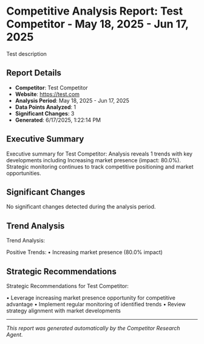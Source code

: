 # Competitive Analysis Report: Test Competitor - May 18, 2025 - Jun 17, 2025

Test description

## Report Details

- **Competitor**: Test Competitor
- **Website**: https://test.com
- **Analysis Period**: May 18, 2025 - Jun 17, 2025
- **Data Points Analyzed**: 1
- **Significant Changes**: 3
- **Generated**: 6/17/2025, 1:22:14 PM

## Executive Summary

Executive summary for Test Competitor: Analysis reveals 1 trends with key developments including Increasing market presence (impact: 80.0%). Strategic monitoring continues to track competitive positioning and market opportunities.

## Significant Changes

No significant changes detected during the analysis period.

## Trend Analysis

Trend Analysis:

Positive Trends:
• Increasing market presence (80.0% impact)

## Strategic Recommendations

Strategic Recommendations for Test Competitor:

• Leverage increasing market presence opportunity for competitive advantage
• Implement regular monitoring of identified trends
• Review strategy alignment with market developments

---

*This report was generated automatically by the Competitor Research Agent.*
